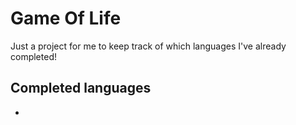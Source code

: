 # Game Of Life
Just a project for me to keep track of which languages I've already completed!

## Completed languages
* 
